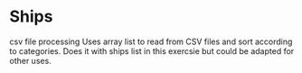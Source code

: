 Ships
=====

csv file processing
Uses array list to read from CSV files and sort according to categories. 
Does it with ships list in this exercsie but could be adapted for other uses.
